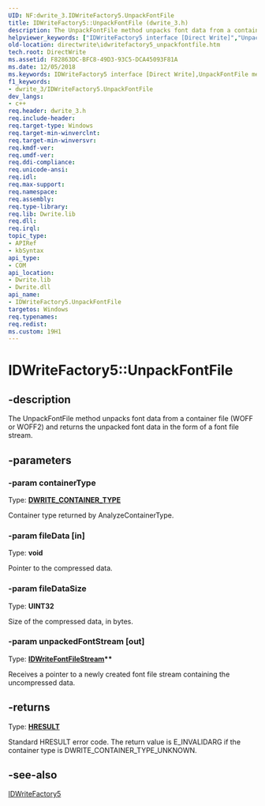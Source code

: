 ```yaml
---
UID: NF:dwrite_3.IDWriteFactory5.UnpackFontFile
title: IDWriteFactory5::UnpackFontFile (dwrite_3.h)
description: The UnpackFontFile method unpacks font data from a container file (WOFF or WOFF2) and returns the unpacked font data in the form of a font file stream.helpviewer_keywords: ["IDWriteFactory5 interface [Direct Write]","UnpackFontFile method","IDWriteFactory5.UnpackFontFile","IDWriteFactory5::UnpackFontFile","UnpackFontFile","UnpackFontFile method [Direct Write]","UnpackFontFile method [Direct Write]","IDWriteFactory5 interface","directwrite.idwritefactory5_unpackfontfile","dwrite_3/IDWriteFactory5::UnpackFontFile"]
old-location: directwrite\idwritefactory5_unpackfontfile.htm
tech.root: DirectWrite
ms.assetid: F82863DC-BFC8-49D3-93C5-DCA45093F81A
ms.date: 12/05/2018
ms.keywords: IDWriteFactory5 interface [Direct Write],UnpackFontFile method, IDWriteFactory5.UnpackFontFile, IDWriteFactory5::UnpackFontFile, UnpackFontFile, UnpackFontFile method [Direct Write], UnpackFontFile method [Direct Write],IDWriteFactory5 interface, directwrite.idwritefactory5_unpackfontfile, dwrite_3/IDWriteFactory5::UnpackFontFile
f1_keywords:
- dwrite_3/IDWriteFactory5.UnpackFontFile
dev_langs:
- c++
req.header: dwrite_3.h
req.include-header: 
req.target-type: Windows
req.target-min-winverclnt: 
req.target-min-winversvr: 
req.kmdf-ver: 
req.umdf-ver: 
req.ddi-compliance: 
req.unicode-ansi: 
req.idl: 
req.max-support: 
req.namespace: 
req.assembly: 
req.type-library: 
req.lib: Dwrite.lib
req.dll: 
req.irql: 
topic_type:
- APIRef
- kbSyntax
api_type:
- COM
api_location:
- Dwrite.lib
- Dwrite.dll
api_name:
- IDWriteFactory5.UnpackFontFile
targetos: Windows
req.typenames: 
req.redist: 
ms.custom: 19H1
---
```


# IDWriteFactory5::UnpackFontFile


## -description


The UnpackFontFile method unpacks font data from a container file (WOFF or WOFF2) and returns the unpacked font data in the form of a font file stream.


## -parameters




### -param containerType

Type: <b><a href="/windows/win32/api/dwrite_3/ne-dwrite_3-dwrite_container_type">DWRITE_CONTAINER_TYPE</a></b>

Container type returned by AnalyzeContainerType.


### -param fileData [in]

Type: <b>void</b>

Pointer to the compressed data.


### -param fileDataSize

Type: <b>UINT32</b>

Size of the compressed data, in bytes.


### -param unpackedFontStream [out]

Type: <b><a href="/windows/win32/api/dwrite/nn-dwrite-idwritefontfilestream">IDWriteFontFileStream</a>**</b>

Receives a pointer to a newly created font file stream containing the uncompressed data.


## -returns



Type: <b><a href="/windows/win32/com/structure-of-com-error-codes">HRESULT</a></b>

Standard HRESULT error code. The return value is E_INVALIDARG if the container type is DWRITE_CONTAINER_TYPE_UNKNOWN.




## -see-also




<a href="/windows/win32/api/dwrite_3/nn-dwrite_3-idwritefactory5">IDWriteFactory5</a>
 

 

